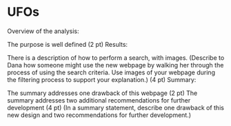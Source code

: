 # UFOs

Overview of the analysis:

The purpose is well defined (2 pt)
Results:

There is a description of how to perform a search, with images. (Describe to Dana how someone might use the new webpage by walking her through the process of using the search criteria. Use images of your webpage during the filtering process to support your explanation.) (4 pt)
Summary: 

The summary addresses one drawback of this webpage (2 pt)
The summary addresses two additional recommendations for further development (4 pt)
(In a summary statement, describe one drawback of this new design and two recommendations for further development.)
